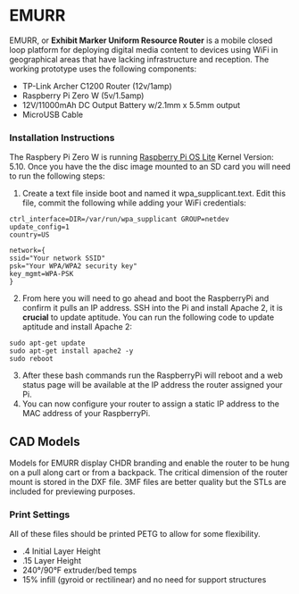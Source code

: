# EMURR
EMURR, or **Exhibit Marker Uniform Resource Router** is a mobile closed loop platform for deploying digital media content to devices using WiFi in geographical areas that have lacking infrastructure and reception. The working prototype uses the following components:
- TP-Link Archer C1200 Router (12v/1amp)
- Raspberry Pi Zero W (5v/1.5amp)
- 12V/11000mAh DC Output Battery w/2.1mm x 5.5mm output
- MicroUSB Cable

### Installation Instructions
The Raspbery Pi Zero W is running [Raspberry Pi OS Lite](https://downloads.raspberrypi.org/raspios_lite_armhf/images/raspios_lite_armhf-2021-05-28/2021-05-07-raspios-buster-armhf-lite.zip) Kernel Version: 5.10. Once you have the the disc image mounted to an SD card you will need to run the following steps:
1. Create a text file inside boot and named it wpa_supplicant.text. Edit this file, commit the following while adding your WiFi credentials:
```
ctrl_interface=DIR=/var/run/wpa_supplicant GROUP=netdev
update_config=1
country=US
 
network={
ssid="Your network SSID"
psk="Your WPA/WPA2 security key"
key_mgmt=WPA-PSK
}
```
2. From here you will need to go ahead and boot the RaspberryPi and confirm it pulls an IP address. SSH into the Pi and install Apache 2, it is **crucial** to update aptitude. You can run the following code to update aptitude and install Apache 2:
```
sudo apt-get update
sudo apt-get install apache2 -y
sudo reboot
```
3. After these bash commands run the RaspberryPi will reboot and a web status page will be available at the IP address the router assigned your Pi.
4. You can now configure your router to assign a static IP address to the MAC address of your RaspberryPi. 

## CAD Models
Models for EMURR display CHDR branding and enable the router to be hung on a pull along cart or from a backpack. The critical dimension of the router mount is stored in the DXF file. 3MF files are better quality but the STLs are included for previewing purposes. 

### Print Settings
All of these files should be printed PETG to allow for some flexibility. 
- .4 Initial Layer Height
- .15 Layer Height
- 240°/90°F extruder/bed temps
- 15% infill (gyroid or rectilinear) and no need for support structures
